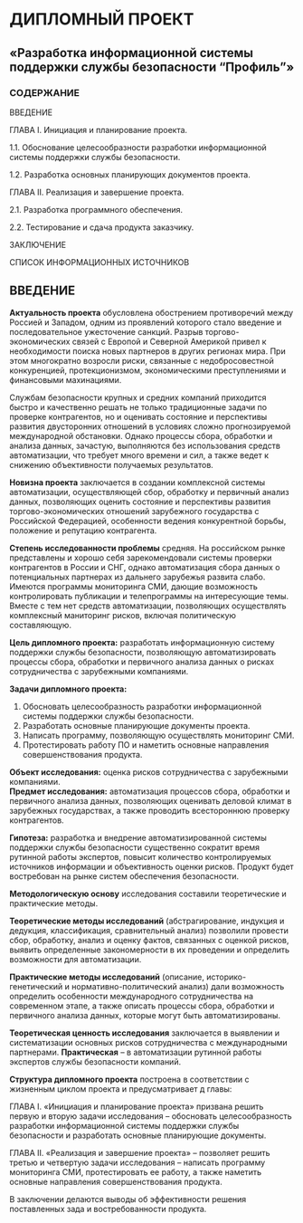 # ДИПЛОМНЫЙ ПРОЕКТ 
## «Разработка информационной системы поддержки службы безопасности “Профиль”»

### СОДЕРЖАНИЕ

ВВЕДЕНИЕ

ГЛАВА I. Инициация и планирование проекта.	

1.1.	Обоснование целесообразности разработки информационной системы поддержки службы безопасности.	

1.2.	Разработка основных планирующих документов проекта.	

ГЛАВА II. Реализация и завершение проекта.	

2.1.	Разработка программного обеспечения.	

2.2.	Тестирование и сдача продукта заказчику.	

ЗАКЛЮЧЕНИЕ	

СПИСОК ИНФОРМАЦИОННЫХ ИСТОЧНИКОВ	

## ВВЕДЕНИЕ

**Актуальность проекта** обусловлена обострением противоречий между Россией и Западом, одним из проявлений которого стало 
введение и последовательное ужесточение санкций. Разрыв торгово-экономических связей с Европой и Северной Америкой привел 
к необходимости поиска новых партнеров в других регионах мира. При этом многократно возросли риски, связанные с 
недобросовестной конкуренцией, протекционизмом, экономическими преступлениями и финансовыми махинациями.

Службам безопасности крупных и средних компаний приходится быстро и качественно решать не только традиционные задачи 
по проверке контрагентов, но и оценивать состояние и перспективы развития двусторонних отношений в условиях сложно 
прогнозируемой международной обстановки. Однако процессы сбора, обработки и анализа данных, зачастую, выполняются без 
использования средств автоматизации, что требует много времени и сил, а также ведет к снижению объективности получаемых 
результатов. 

**Новизна проекта** заключается в создании комплексной системы автоматизации, осуществляющей сбор, обработку и первичный
анализ данных, позволяющих оценить состояние и перспективы развития торгово-экономических отношений зарубежного 
государства с Российской Федерацией, особенности ведения конкурентной борьбы, положение и репутацию контрагента. 

**Степень исследованности проблемы** средняя. На российском рынке представлены и хорошо себя зарекомендовали системы 
проверки контрагентов в России и СНГ, однако автоматизация сбора данных о потенциальных партнерах из дальнего зарубежья 
развита слабо. Имеются программы мониторинга СМИ, дающие возможность контролировать публикации и телепрограммы 
на интересующие темы. Вместе с тем нет средств автоматизации, позволяющих осуществлять комплексный маниторинг рисков,
включая политическую составляющую. 

**Цель дипломного проекта:** разработать информационную систему поддержки службы безопасности, позволяющую 
автоматизировать процессы сбора, обработки и первичного анализа данных о рисках сотрудничества с зарубежными компаниями. 

**Задачи дипломного проекта:**
1.	Обосновать целесообразность разработки информационной системы поддержки службы безопасности.
2.	Разработать основные планирующие документы проекта. 
3.	Написать программу, позволяющую осуществлять мониторинг СМИ. 
4.	Протестировать работу ПО и наметить основные направления совершенствования продукта.   

**Объект исследования:** оценка рисков сотрудничества с зарубежными компаниями.  
**Предмет исследования:** автоматизация процессов сбора, обработки и первичного анализа данных, позволяющих оценивать 
деловой климат в зарубежных государствах, а также проводить всестороннюю проверку контрагентов. 

**Гипотеза:** разработка и внедрение автоматизированной системы поддержки службы безопасности существенно сократит время 
рутинной работы экспертов, повысит количество контролируемых источников информации и объективность оценки рисков. 
Продукт будет востребован на рынке систем обеспечения безопасности.

**Методологическую основу** исследования составили теоретические и практические методы. 

**Теоретические методы исследований** (абстрагирование, индукция и дедукция, классификация, сравнительный анализ) 
позволили провести сбор, обработку, анализ и оценку фактов, связанных с оценкой рисков, выявить определенные 
закономерности в их проведении и определить возможности для автоматизации. 

**Практические методы исследований** (описание, историко-генетический и нормативно-политический анализ) дали возможность 
определить особенности международного сотрудничества на современном этапе, а также описать процессы сбора, обработки 
и первичного анализа данных, которые могут быть автоматизированы. 

**Теоретическая ценность исследования** заключается в выявлении и систематизации основных рисков сотрудничества 
с международными партнерами. 
**Практическая** – в автоматизации рутинной работы экспертов службы безопасности компаний. 

**Структура дипломного проекта** построена в соответствии с жизненным циклом проекта и предусматривает д главы:

ГЛАВА I. «Инициация и планирование проекта» призвана решить первую и вторую задачи исследования – обосновать 
целесообразность разработки информационной системы поддержки службы безопасности и разработать основные планирующие 
документы.

ГЛАВА II. «Реализация и завершение проекта» – позволяет решить третью и четвертую задачи исследования – написать 
программу мониторинга СМИ, протестировать ее работу, а также наметить основные направления совершенствования продукта. 

В заключении делаются выводы об эффективности решения поставленных зада и востребованности продукта.

